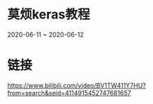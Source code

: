 # 莫烦keras教程
2020-06-11 ~ 2020-06-12
# 链接
https://www.bilibili.com/video/BV1TW411Y7HU?from=search&seid=4114915452747681657 
